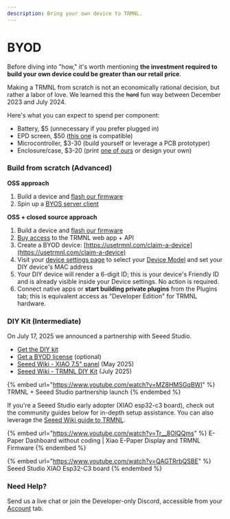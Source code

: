 ```yaml
---
description: Bring your own device to TRMNL.
---
```


# BYOD

Before diving into "how," it's worth mentioning **the investment required to build your own device could be greater than our retail price**.

Making a TRMNL from scratch is not an economically rational decision, but rather a labor of love. We learned this the ~~hard~~ fun way between December 2023 and July 2024.

Here's what you can expect to spend per component:

* Battery, $5 (unnecessary if you prefer plugged in)
* EPD screen, $50 ([this one](https://amazon.com/dp/B075R69T93/) is compatible)
* Microcontroller, $3-30 (build yourself or leverage a PCB prototyper)
* Enclosure/case, $3-20 (print [one of ours](https://github.com/usetrmnl/mounts) or design your own)

### Build from scratch (Advanced)

**OSS approach**

1. Build a device and [flash our firmware](https://github.com/usetrmnl/trmnl-firmware)
2. Spin up a [BYOS server client](https://docs.usetrmnl.com/go/diy/byos#implementations)

**OSS + closed source approach**

1. Build a device and [flash our firmware](https://github.com/usetrmnl/trmnl-firmware)
2. [Buy access](https://shop.usetrmnl.com/products/byod) to the TRMNL web app + API
3. Create a BYOD device: [https://usetrmnl.com/claim-a-device](https://usetrmnl.com/claim-a-device)
4. Visit your [device settings page](https://usetrmnl.com/devices/current/edit) to select your [Device Model](https://help.usetrmnl.com/en/articles/11547008-device-model-faq) and set your DIY device's MAC address
5. Your DIY device will render a 6-digit ID; this is your device's Friendly ID and is already visible inside your Device settings. No action is required.
6. Connect native apps or **start building private plugins** from the Plugins tab; this is equivalent access as "Developer Edition" for TRMNL hardware.

### DIY Kit (Intermediate)

On July 17, 2025 we announced a partnership with Seeed Studio.&#x20;

* [Get the DIY kit](https://www.seeedstudio.com/TRMNL-7-5-Inch-OG-DIY-Kit-p-6481.html)
* [Get a BYOD license](https://shop.usetrmnl.com/products/byod) (optional)
* [Seeed Wiki - XIAO 7.5" panel](https://wiki.seeedstudio.com/xiao_7_5_inch_epaper_panel_with_trmnl/) (May 2025)
* [Seeed Wiki - TRMNL DIY Kit](https://wiki.seeedstudio.com/trmnl_7inch5_diy_kit_main_page/) (July 2025)

{% embed url="https://www.youtube.com/watch?v=MZ8HMSGqBWI" %}
TRMNL + Seeed Studio partnership launch
{% endembed %}

If you're a Seeed Studio early adopter (XIAO esp32-c3 board), check out the community guides below for in-depth setup assistance. You can also leverage the [Seeed Wiki guide to TRMNL](https://wiki.seeedstudio.com/xiao_7_5_inch_epaper_panel_with_trmnl/).

{% embed url="https://www.youtube.com/watch?v=Tr__8OlQQms" %}
E-Paper Dashboard without coding | Xiao E-Paper Display and TRMNL Firmware
{% endembed %}

{% embed url="https://www.youtube.com/watch?v=QAGTRrbQSBE" %}
Seeed Studio XIAO Esp32-C3 board
{% endembed %}

### Need Help?

Send us a live chat or join the Developer-only Discord, accessible from your [Account](https://usetrmnl.com/account) tab.
